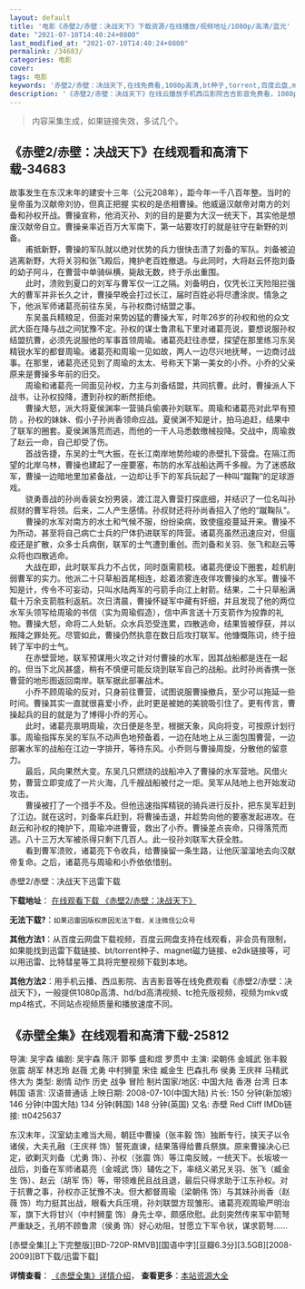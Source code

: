 ```yaml
---
layout: default
title: '电影《赤壁2/赤壁：决战天下》下载资源/在线播放/视频地址/1080p/高清/蓝光'
date: "2021-07-10T14:40:24+0800"
last_modified_at: "2021-07-10T14:40:24+0800"
permalink: /34683/
categories: 电影
cover:
tags: 电影
keywords: '赤壁2/赤壁：决战天下,在线免费看,1080p高清,bt种子,torrent,百度云盘,magnet,磁力链,迅雷下载资源'
description: '《赤壁2/赤壁：决战天下》在线云播放手机西瓜影院吉吉影音免费看，1080p高清bd/hd未删减完整版和tc抢先枪版，mkv/mp4格式，附带bt/torrent种子、magnet/磁力链、百度云盘、网盘资源迅雷下载链接'
---
```


>内容采集生成，如果链接失效，多试几个。


## 《赤壁2/赤壁：决战天下》在线观看和高清下载-34683

故事发生在东汉末年的建安十三年（公元208年），距今年一千八百年整。当时的皇帝虽为汉献帝刘协，但真正把握 实权的是丞相曹操。他威逼汉献帝对南方的刘备和孙权开战。曹操宣称，他消灭孙、刘的目的是要为大汉一统天下，其实他是想废汉献帝自立。曹操亲率近百万大军南下，第一站要攻打的就是驻守在新野的刘备。<br />　　甫抵新野，曹操的军队就以绝对优势的兵力很快击溃了刘备的军队。刘备被迫逃离新野，大将关羽和张飞殿后，掩护老百姓撤退。与此同时，大将赵云怀抱刘备的幼子阿斗，在曹营中单骑纵横，毙敌无数，终于杀出重围。<br />　　此时，溃败到夏口的刘军与曹军仅一江之隔。刘备明白，仅凭长江天险阻拦强大的曹军并非长久之计，曹操早晚会打过长江，届时百姓必将尽遭涂炭。情急之下，他派军师诸葛亮前往东吴，与孙权商讨结盟之事。<br />　　东吴虽兵精粮足，但面对来势凶猛的曹操大军，时年26岁的孙权和他的众文武大臣在降与战之间犹豫不定。孙权的谋士鲁肃私下里对诸葛亮说，要想说服孙权结盟抗曹，必须先说服他的军事首领周瑜。诸葛亮赶往赤壁，探望在那里练习东吴精锐水军的都督周瑜。诸葛亮和周瑜一见如故，两人一边尽兴地抚琴，一边商讨战事。在那里，诸葛亮还见到了周瑜的太太、号称天下第一美女的小乔。小乔的父亲原来是曹操多年前的旧交。<br />　　周瑜和诸葛亮一同面见孙权，力主与刘备结盟，共同抗曹。此时，曹操派人下战书，让孙权投降，遭到孙权的断然拒绝。<br />　　曹操大怒，派大将夏侯渊率一营骑兵偷袭孙刘联军。周瑜和诸葛亮对此早有预防 。孙权的妹妹、假小子孙尚香领命应战。夏侯渊不知是计，拍马追赶，结果中了联军的圈套。夏侯渊落荒而逃，而他的一干人马悉数缴械投降。交战中，周瑜救了赵云一命，自己却受了伤。<br />　　首战告捷，东吴的士气大振，在长江南岸地势险峻的赤壁扎下营盘。在隔江而望的北岸乌林，曹操也建起了一座要塞，布防的水军战船达两千多艘。为了迷惑敌军，曹操一边暗地里加紧备战，一边却让手下的军兵玩起了一种叫“蹴鞠”的足球游戏。<br />　　骁勇善战的孙尚香装女扮男装，渡江混入曹营打探底细，并结识了一位名叫孙叔财的曹军将领。后来，二人产生感情。孙叔财还将孙尚香招入了他的“蹴鞠队&rdquo;。<br />　　曹操的水军对南方的水土和气候不服，纷纷染病，致使瘟疫蔓延开来。曹操不为所动，甚至将自己病亡士兵的尸体扔进联军的阵营。诸葛亮虽然迅速应对，但瘟疫还是扩散，众多士兵病倒，联军的士气遭到重创。而刘备和关羽、张飞和赵云等众将也四散逃命。<br />　　大战在即，此时联军兵力不占优，同时亟需箭枝。诸葛亮便设下圈套，趁机削弱曹军的实力。他派二十只草船首尾相连，趁着浓雾连夜佯攻曹操的水军。曹操不知是计，传令不可妄动，只叫水陆两军的弓箭手向江上射箭。结果，二十只草船满载十万余支箭胜利返航。次日清晨，曹操怀疑军中藏有奸细，并且发现了他的两位水军头领写给周瑜的书信（实为周瑜假造），信中声言送十万支箭作为投靠的礼物。曹操大怒，命将二人处斩。众水兵恐受连累，四散逃命，结果皆被俘获，并以叛降之罪处死。尽管如此，曹操仍然执意在数日后攻打联军。他慷慨陈词，终于扭转了军中的士气。<br />　　在赤壁营地，联军预谋用火攻之计对付曹操的水军，因其战船都是连在一起的。但当下北风甚盛，稍有不慎便可能反烧到联军自己的战船。此时孙尚香携一张曹营的地形图返回南岸。联军据此部署战术。<br />　　小乔不顾周瑜的反对，只身前往曹营，试图说服曹操撤兵，至少可以拖延一些时间。曹操其实一直就很喜爱小乔，此时更是被她的美貌吸引住了。更有传言，曹操起兵的目的就是为了博得小乔的芳心。<br />　　此时，诸葛亮禀明周瑜，次日便是冬至，根据天象，风向将变，可按原计划行事。周瑜指挥东吴的军队不动声色地预备着，一边在陆地上从三面包围曹营，一边部署水军的战船在江边一字排开，等待东风。小乔则与曹操周旋，分散他的留意力。<br />　　最后，风向果然大变。东吴几只燃烧的战船冲入了曹操的水军营地。风借火势，曹营立即变成了一片火海，几千艘战船被付之一炬。吴军从陆地上也开始发动攻击。<br />　　曹操被打了一个措手不及。但他迅速指挥精锐的骑兵进行反扑，把东吴军赶到了江边。就在这时，刘备率兵赶到，将曹操击退，并趁势向他的要塞发起进攻。在赵云和孙权的掩护下，周瑜冲进曹营，救出了小乔。曹操差点丧命，只得落荒而逃。八十三万大军被杀得只剩下几百人。此一役孙刘联军大获全胜。<br />　　看到曹军溃败，诸葛亮下令收兵，给曹操留一条生路，让他灰溜溜地去向汉献帝复命。之后，诸葛亮与周瑜和小乔依依惜别。<!---剧情end--->


赤壁2/赤壁：决战天下迅雷下载

**下载地址**： [在线观看下载 《赤壁2/赤壁：决战天下》](https://www.993dy.com//vod-detail-id-14239.html) 


**无法下载?**：`如果迅雷因版权原因无法下载，关注微信公众号 `

**其他方法1**：从百度云网盘下载视频，百度云网盘支持在线观看，非会员有限制，如果能找到迅雷下载链接、bt/torrent种子、magnet磁力链接、e2dk链接等，可以用迅雷、比特彗星等工具将完整视频下载到本地。

**其他方法2**：用手机云播、西瓜影院、吉吉影音等在线免费观看《赤壁2/赤壁：决战天下》，一般提供1080p高清、hd/bd高清视频、tc抢先版视频，视频为mkv或mp4格式，不同站点视频质量和播放速度不同。


## 《赤壁全集》在线观看和高清下载-25812

导演: 吴宇森 编剧: 吴宇森 陈汗 郭筝 盛和煜 罗贯中 主演: 梁朝伟 金城武 张丰毅 张震 胡军 林志玲 赵薇 尤勇 中村狮童 宋佳 臧金生 巴森扎布 侯勇 王庆祥 马精武 佟大为 类型: 剧情 动作 历史 战争 冒险 制片国家/地区: 中国大陆 香港 台湾 日本 韩国 语言: 汉语普通话 上映日期: 2008-07-10(中国大陆) 片长: 150 分钟(新加坡) 146 分钟(中国大陆) 134 分钟(韩国) 148 分钟(英国) 又名: 赤壁 Red Cliff IMDb链接: tt0425637

东汉末年，汉室幼主难当大局，朝廷中曹操（张丰毅 饰）独断专行，挟天子以令诸侯，大夫孔融（王庆祥 饰）誓死直谏，结果落得给曹兵祭旗。原来曹操决心已定，欲剿灭刘备（尤勇 饰）、孙权（张震 饰）等江南反贼，一统天下。长坂坡一战后，刘备在军师诸葛亮（金城武 饰）辅佐之下，率结义弟兄关羽、张飞（臧金生 饰）、赵云（胡军 饰）等，带领难民且战且退，最后只得求助于江东孙权。对于抗曹之事，孙权亦正犹豫不决。但大都督周瑜（梁朝伟 饰）与其妹孙尚香（赵薇 饰）均力挺其出战，眼看大兵压境，孙刘联盟方现雏形。诸葛亮观周瑜严明治军，旗下大将甘兴（中村狮童 饰）身先士卒，颇感欣慰。此刻突然传来军中箭弩严重缺乏，孔明不顾鲁肃（侯勇 饰）好心劝阻，甘愿立下军令状，谋求箭弩……


[赤壁全集][上下完整版][BD-720P-RMVB][国语中字][豆瓣6.3分][3.5GB][2008-2009][BT下载/迅雷下载]

**详情查看**： [《赤壁全集》详情介绍](/movie/25812/)， **查看更多**：[本站资源大全](/movie/t/all/)

